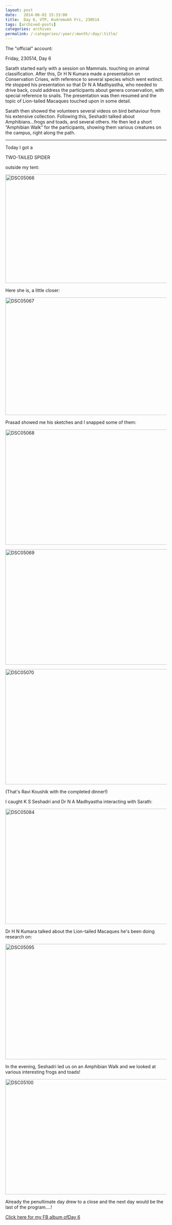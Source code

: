 ```yaml
---
layout: post
date:	2014-06-02 15:33:00
title:  Day 6, VTP, Kudremukh Fri, 230514
tags: [archived-posts]
categories: archives
permalink: /:categories/:year/:month/:day/:title/
---
```

The "official" account:

Friday, 230514, Day 6
 
Sarath started early with a session on Mammals. touching on animal classification. After this, Dr H N Kumara made a presentation on Conservation Crises, with reference to several species which went extinct. He stopped his presentation so that Dr N A Madhyastha, who needed to drive back, could address the participants about genera conservation, with special reference to snails.  The presentation was then resumed and the topic of Lion-tailed Macaques touched upon in some detail.
 
Sarath then showed the volunteers several videos on bird behaviour from his extensive collection. Following this, Seshadri talked about Amphibians...frogs and toads, and several others. He then led a short “Amphibian Walk” for the participants, showing them various creatures on the campus, right along the path. 

***********************

Today I got a 

TWO-TAILED SPIDER

outside my tent:

<a href="https://www.flickr.com/photos/86494503@N00/14096546300" title="DSC05066 by mohandep, on Flickr"><img src="https://farm6.staticflickr.com/5578/14096546300_27c7cdb1e1_z.jpg" width="640" height="339" alt="DSC05066"></a>

Here she is, a little closer:

<a href="https://www.flickr.com/photos/86494503@N00/14283161335" title="DSC05067 by mohandep, on Flickr"><img src="https://farm4.staticflickr.com/3745/14283161335_61abee9bdb_z.jpg" width="640" height="367" alt="DSC05067"></a>

Prasad showed me his sketches and I snapped some of them:

<a href="https://www.flickr.com/photos/86494503@N00/14096520308" title="DSC05068 by mohandep, on Flickr"><img src="https://farm6.staticflickr.com/5546/14096520308_217f771829_z.jpg" width="640" height="360" alt="DSC05068"></a>

<a href="https://www.flickr.com/photos/86494503@N00/14096607307" title="DSC05069 by mohandep, on Flickr"><img src="https://farm6.staticflickr.com/5155/14096607307_c70a55ab76_z.jpg" width="640" height="360" alt="DSC05069"></a>

<a href="https://www.flickr.com/photos/86494503@N00/14282701894" title="DSC05070 by mohandep, on Flickr"><img src="https://farm6.staticflickr.com/5487/14282701894_875d617cc3_z.jpg" width="640" height="360" alt="DSC05070"></a>

(That's Ravi Koushik with the completed dinner!)

I caught K S Seshadri and Dr N A Madhyastha interacting with Sarath:

<a href="https://www.flickr.com/photos/86494503@N00/14281155932" title="DSC05084 by mohandep, on Flickr"><img src="https://farm4.staticflickr.com/3768/14281155932_5d001a950b_z.jpg" width="640" height="360" alt="DSC05084"></a>

Dr H N Kumara talked about the Lion-tailed Macaques he's been doing research on:

<a href="https://www.flickr.com/photos/86494503@N00/14096577360" title="DSC05095 by mohandep, on Flickr"><img src="https://farm3.staticflickr.com/2935/14096577360_514f93d27f_z.jpg" width="640" height="360" alt="DSC05095"></a>

In the evening, Seshadri led us on an Amphibian Walk and we looked at various interesting frogs and toads!

<a href="https://www.flickr.com/photos/86494503@N00/14303380503" title="DSC05100 by mohandep, on Flickr"><img src="https://farm4.staticflickr.com/3805/14303380503_1f74452921_z.jpg" width="640" height="360" alt="DSC05100"></a>

Already the penultimate day drew to a close and the next day would be the last of the program....!

<a href="https://www.facebook.com/deemopahan/media_set?set=a.10152210537658878.1073742171.587058877&amp;type=3"> Click here for my FB album ofDay 6 </a>
